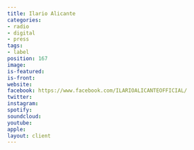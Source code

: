```yaml
---
title: Ilario Alicante
categories:
- radio
- digital
- press
tags:
- label
position: 167
image: 
is-featured: 
is-front: 
website: 
facebook: https://www.facebook.com/ILARIOALICANTEOFFICIAL/
twitter: 
instagram: 
spotify: 
soundcloud: 
youtube: 
apple: 
layout: client
---
```


